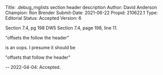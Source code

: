Title:       .debug_rnglists section header description
Author:      David Anderson
Champion:    Ron Brender
Submit-Date: 2021-06-22
Propid:      210622.1
Type:        Editorial
Status:      Accepted
Version:     6

Section 7.4, pg 198
DW5 Section 7.4, page 198, line 11.

"offsets the follow the header"

is an oops.  I presume it should be

"offsets that follow the header"

--
2022-04-04:  Accepted.
